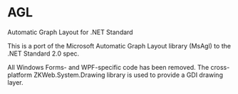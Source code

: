 # AGL
Automatic Graph Layout for .NET Standard

This is a port of the Microsoft Automatic Graph Layout library (MsAgl) to the .NET Standard 2.0 spec.

All Windows Forms- and WPF-specific code has been removed. The cross-platform ZKWeb.System.Drawing library is used to provide a GDI drawing layer.
